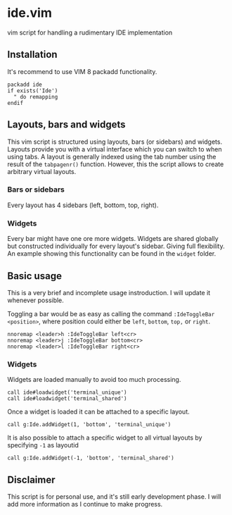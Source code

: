 # ide.vim
vim script for handling a rudimentary IDE implementation

## Installation

It's recommend to use VIM 8 packadd functionality.

```vim
packadd ide
if exists('Ide')
  " do remapping
endif
```

## Layouts, bars and widgets

This vim script is structured using layouts, bars (or sidebars) and widgets.
Layouts provide you with a virtual interface which you can switch to when using
tabs. A layout is generally indexed using the tab number using the result of
the `tabpagenr()` function. However, this the script allows to create arbitrary
virtual layouts. 

### Bars or sidebars
Every layout has 4 sidebars (left, bottom, top, right). 

### Widgets
Every bar might have one ore more widgets. Widgets are shared globally but
constructed individually for every layout's sidebar. Giving full flexibility.
An example showing this functionality can be found in the `widget` folder.

## Basic usage

This is a very brief and incomplete usage instroduction. I will update it
whenever possible.

Toggling a bar would be as easy as calling the command `:IdeToggleBar
<position>`, where position could either be `left`, `bottom`, `top,` or
`right`.

```vim
nnoremap <leader>h :IdeToggleBar left<cr>
nnoremap <leader>j :IdeToggleBar bottom<cr>
nnoremap <leader>l :IdeToggleBar right<cr>
```

### Widgets
Widgets are loaded manually to avoid too much processing.

```vim
call ide#loadwidget('terminal_unique')
call ide#loadwidget('terminal_shared')
```

Once a widget is loaded it can be attached to a specific layout.

```vim
call g:Ide.addWidget(1, 'bottom', 'terminal_unique')
```

It is also possible to attach a specific widget to all virtual layouts by
specifying `-1` as layoutid

```vim
call g:Ide.addWidget(-1, 'bottom', 'terminal_shared')
```

## Disclaimer
This script is for personal use, and it's still early development phase. I will
add more information as I continue to make progress.
